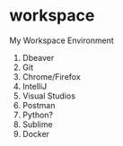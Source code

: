 # workspace
My Workspace Environment

1. Dbeaver
2. Git
3. Chrome/Firefox
4. IntelliJ
5. Visual Studios
6. Postman
7. Python?
8. Sublime
9. Docker
